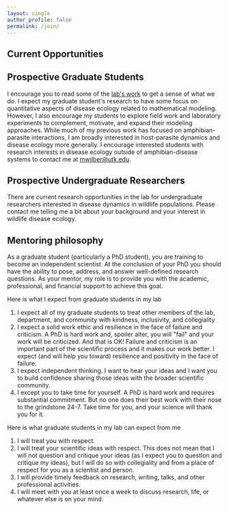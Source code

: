```yaml
---
layout: single
author_profile: false
permalink: /join/
---
```


## Current Opportunities

<!-- 1. I am currently recruiting a post-doctoral researcher in quantitative ecology.  A link to the job application can be found <a href="https://ut.taleo.net/careersection/ut_system/jobdetail.ftl?job=210000006Q">here</a>.  If you have any questions, please contact me at <a href="mwilber@utk.edu">mwilber@utk.edu</a>.

2. I am currently recruiting a graduate student at the PhD level that is interested in combining field work and mathematical modeling of disease dynamics. Two possible research opportunities for the graduate student are i) how do seasonality and ecological interactions affect the reservoir potential of amphibian species infected with chytrid fungus? and ii) how does individual heterogeneity in amphibian movement shape the contribution of direct and indirect transmission to endemic pathogen persistence?  If these opportunities sound interesting to you, I encourage you to read some of the [lab's work](/publications/) to get a sense of what we do. If you have any questions, please contact me at <a href="mwilber@utk.edu">mwilber@utk.edu</a>. -->

## Prospective Graduate Students

I encourage you to read some of the [lab's work](/publications/) to get a sense of what we do.  I expect my graduate student's research to have some focus on quantitative aspects of disease ecology related to mathematical modeling.  However, I also encourage my students to explore field work and laboratory experiments to complement, motivate, and expand their modeling approaches.  While much of my previous work has focused on amphibian-parasite interactions, I am broadly interested in host-parasite dynamics and disease ecology more generally. I encourage interested students with research interests in disease ecology outside of amphibian-disease systems to <href>contact me at <a href="mwilber@utk.edu">mwilber@utk.edu</a>.

## Prospective Undergraduate Researchers

There are current research opportunities in the lab for undergraduate researchers interested in disease dynamics in wildlife populations.  Please contact me telling me a bit about your background and your interest in wildlife disease ecology.

## Mentoring philosophy

As a graduate student (particularly a PhD student), you are training to become an independent scientist. At the conclusion of your PhD you should have the ability to pose, address, and answer well-defined research questions.  As your mentor, my role is to provide you with the academic, professional, and financial support to achieve this goal.

Here is what I expect from graduate students in my lab

1. I expect all of my graduate students to treat other members of the lab, department, and community with kindness, inclusivity, and collegiality
1. I expect a solid work ethic and resilience in the face of failure and criticism. A PhD is hard work and, spoiler alter, you will "fail" and your work will be criticized. And that is OK! Failure and criticism is an important part of the scientific process and it makes our work better. I expect (and will help you toward) resilience and positivity in the face of failure.
1. I expect independent thinking. I want to hear your ideas and I want you to build confidence sharing those ideas with the broader scientific community.
1. I except you to take time for yourself. A PhD is hard work and requires substantial commitment. But no one does their best work with their nose to the grindstone 24-7.  Take time for you, and your science will thank you for it.

Here is what graduate students in my lab can expect from me

1. I will treat you with respect.
1. I will treat your scientific ideas with respect. This does not mean that I will not question and critique your ideas (as I expect you to question and critique my ideas), but I will do so with collegiality and from a place of respect for you as a scientist and person.
1. I will provide timely feedback on research, writing, talks, and other professional activities.
1. I will meet with you at least once a week to discuss research, life, or whatever else is on your mind.








